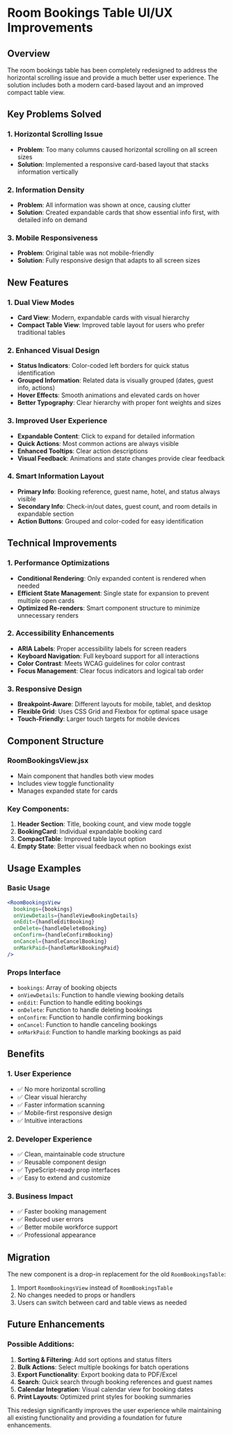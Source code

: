 # Room Bookings Table UI/UX Improvements

## Overview
The room bookings table has been completely redesigned to address the horizontal scrolling issue and provide a much better user experience. The solution includes both a modern card-based layout and an improved compact table view.

## Key Problems Solved

### 1. Horizontal Scrolling Issue
- **Problem**: Too many columns caused horizontal scrolling on all screen sizes
- **Solution**: Implemented a responsive card-based layout that stacks information vertically

### 2. Information Density
- **Problem**: All information was shown at once, causing clutter
- **Solution**: Created expandable cards that show essential info first, with detailed info on demand

### 3. Mobile Responsiveness
- **Problem**: Original table was not mobile-friendly
- **Solution**: Fully responsive design that adapts to all screen sizes

## New Features

### 1. Dual View Modes
- **Card View**: Modern, expandable cards with visual hierarchy
- **Compact Table View**: Improved table layout for users who prefer traditional tables

### 2. Enhanced Visual Design
- **Status Indicators**: Color-coded left borders for quick status identification
- **Grouped Information**: Related data is visually grouped (dates, guest info, actions)
- **Hover Effects**: Smooth animations and elevated cards on hover
- **Better Typography**: Clear hierarchy with proper font weights and sizes

### 3. Improved User Experience
- **Expandable Content**: Click to expand for detailed information
- **Quick Actions**: Most common actions are always visible
- **Enhanced Tooltips**: Clear action descriptions
- **Visual Feedback**: Animations and state changes provide clear feedback

### 4. Smart Information Layout
- **Primary Info**: Booking reference, guest name, hotel, and status always visible
- **Secondary Info**: Check-in/out dates, guest count, and room details in expandable section
- **Action Buttons**: Grouped and color-coded for easy identification

## Technical Improvements

### 1. Performance Optimizations
- **Conditional Rendering**: Only expanded content is rendered when needed
- **Efficient State Management**: Single state for expansion to prevent multiple open cards
- **Optimized Re-renders**: Smart component structure to minimize unnecessary renders

### 2. Accessibility Enhancements
- **ARIA Labels**: Proper accessibility labels for screen readers
- **Keyboard Navigation**: Full keyboard support for all interactions
- **Color Contrast**: Meets WCAG guidelines for color contrast
- **Focus Management**: Clear focus indicators and logical tab order

### 3. Responsive Design
- **Breakpoint-Aware**: Different layouts for mobile, tablet, and desktop
- **Flexible Grid**: Uses CSS Grid and Flexbox for optimal space usage
- **Touch-Friendly**: Larger touch targets for mobile devices

## Component Structure

### RoomBookingsView.jsx
- Main component that handles both view modes
- Includes view toggle functionality
- Manages expanded state for cards

### Key Components:
1. **Header Section**: Title, booking count, and view mode toggle
2. **BookingCard**: Individual expandable booking card
3. **CompactTable**: Improved table layout option
4. **Empty State**: Better visual feedback when no bookings exist

## Usage Examples

### Basic Usage
```jsx
<RoomBookingsView
  bookings={bookings}
  onViewDetails={handleViewBookingDetails}
  onEdit={handleEditBooking}
  onDelete={handleDeleteBooking}
  onConfirm={handleConfirmBooking}
  onCancel={handleCancelBooking}
  onMarkPaid={handleMarkBookingPaid}
/>
```

### Props Interface
- `bookings`: Array of booking objects
- `onViewDetails`: Function to handle viewing booking details
- `onEdit`: Function to handle editing bookings
- `onDelete`: Function to handle deleting bookings
- `onConfirm`: Function to handle confirming bookings
- `onCancel`: Function to handle canceling bookings
- `onMarkPaid`: Function to handle marking bookings as paid

## Benefits

### 1. User Experience
- ✅ No more horizontal scrolling
- ✅ Clear visual hierarchy
- ✅ Faster information scanning
- ✅ Mobile-first responsive design
- ✅ Intuitive interactions

### 2. Developer Experience
- ✅ Clean, maintainable code structure
- ✅ Reusable component design
- ✅ TypeScript-ready prop interfaces
- ✅ Easy to extend and customize

### 3. Business Impact
- ✅ Faster booking management
- ✅ Reduced user errors
- ✅ Better mobile workforce support
- ✅ Professional appearance

## Migration

The new component is a drop-in replacement for the old `RoomBookingsTable`:

1. Import `RoomBookingsView` instead of `RoomBookingsTable`
2. No changes needed to props or handlers
3. Users can switch between card and table views as needed

## Future Enhancements

### Possible Additions:
1. **Sorting & Filtering**: Add sort options and status filters
2. **Bulk Actions**: Select multiple bookings for batch operations
3. **Export Functionality**: Export booking data to PDF/Excel
4. **Search**: Quick search through booking references and guest names
5. **Calendar Integration**: Visual calendar view for booking dates
6. **Print Layouts**: Optimized print styles for booking summaries

This redesign significantly improves the user experience while maintaining all existing functionality and providing a foundation for future enhancements.
